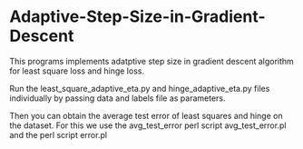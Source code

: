# Adaptive-Step-Size-in-Gradient-Descent

This programs implements adatptive step size in gradient descent algorithm for least square loss and hinge loss.

Run the least_square_adaptive_eta.py and hinge_adaptive_eta.py files individually by passing data and labels file as parameters.

Then you can obtain the average test error of least squares and hinge on the dataset. For this we use the avg_test_error perl
script avg_test_error.pl and the perl script error.pl
